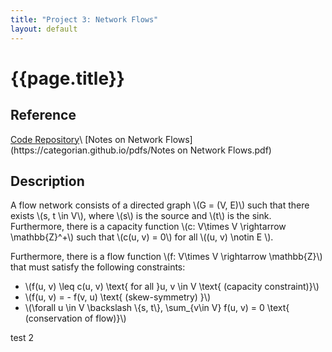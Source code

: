 ```yaml
---
title: "Project 3: Network Flows"
layout: default
---
```

<h1>{{page.title}}</h1>

<h2>Reference</h2>
<a href = "https://github.com/CategorIAN/CSCI_532_HW3">Code Repository</a>\
[Notes on Network Flows](https://categorian.github.io/pdfs/Notes on Network Flows.pdf)

<h2>Description</h2>
<p>
A flow network consists of a directed graph \(G = (V, E)\) such that there exists \(s, t \in V\), where \(s\) is the source and \(t\) is the sink. Furthermore, there is a capacity function \(c: V\times V \rightarrow \mathbb{Z}^+\) such that \(c(u, v) = 0\) for all \((u, v) \notin E \).
</p>

<p>
Furthermore, there is a flow function \(f: V\times V \rightarrow \mathbb{Z}\) that must satisfy the following constraints:
<ul>
<li> \(f(u, v) \leq c(u, v) \text{ for all }u, v \in V \text{ (capacity constraint)}\) </li>
<li> \(f(u, v) = - f(v, u) \text{ (skew-symmetry) }\) </li>
<li> \(\forall u \in V \backslash \{s, t\}, \sum_{v\in V} f(u, v) = 0 \text{ (conservation of flow)}\) </li>
</ul>
test 2
